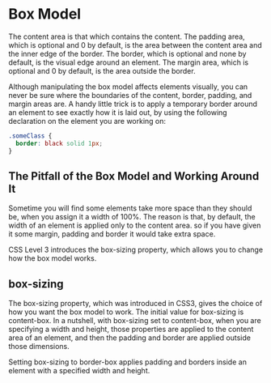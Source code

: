 # Box Model

The content area is that which contains the content.
 The padding area, which is optional and 0 by default, is the area between the content area and the inner edge of the border.
 The border, which is optional and none by default, is the visual edge around an element.
 The margin area, which is optional and 0 by default, is the area outside the border.

Although manipulating the box model affects elements visually, you can never be sure where the boundaries of the content, border, padding, and margin areas are.
A handy little trick is to apply a temporary border around an element to see exactly how it is laid out, by using the following declaration on the element you are working on:
```css
.someClass {
  border: black solid 1px;
}

```

## The Pitfall of the Box Model and Working Around It

Sometime you will find some elements take more space than they should be, when you assign it a width of 100%.
The reason is that, by default, the width of an element is applied only to the content area. so if you have given it some margin, padding and border it would take extra space.

CSS Level 3 introduces the box-sizing property, which allows you to change how the box model works.

## box-sizing

The box-sizing property, which was introduced in CSS3, gives the choice of how you want the box model to work.
The initial value for box-sizing is content-box.
In a nutshell, with box-sizing set to content-box, when you are specifying a width and height, those properties are applied to the content area of an element, and then the padding and border are applied outside those dimensions.

Setting box-sizing to border-box applies padding and borders inside an element with a specified width and height.
